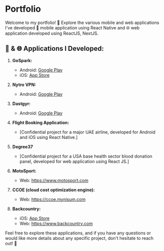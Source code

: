 # Portfolio

Welcome to my portfolio! 🚀 Explore the various mobile and web applications I've developed  📱 mobile application using React Native and 🌐 web application developed using ReactJS, NextJS.

## 📱 & 🌐  Applications I Developed:

1. **GoSpark:**
   - Android: [Google Play](https://play.google.com/store/apps/details?id=pk.gospark.mobile&hl=en/)
   - iOS: [App Store](https://apps.apple.com/pk/app/gospark/id1455340873/)

2. **Nytro VPN:**
   - Android: [Google Play](https://play.google.com/store/apps/details?id=com.nytrotech.vpn)

3. **Dastgyr:**
    - Android: [Google Play](https://play.google.com/store/apps/details?id=com.dstgyr.dastgyr/)
 
4. **Flight Booking Application:**
   - [Confidential project for a major UAE airline, developed for Android and iOS using React Native.]
   
5. **Degree37**
    - [Confidential project for a USA base health sector blood donation panel, developed for web application using React JS.]
 
6. **MotoSport:** 
   - Web: https://www.motosport.com
 
7. **CCOE (cloud cost optimization engine):**
    - Web: https://ccoe.mynisum.com

8. **Backcountry:**
   - iOS: [App Store](https://apps.apple.com/us/app/backcountry-outdoor-gear/id450920999/)
   - Web: https://www.backcountry.com

Feel free to explore these applications, and if you have any questions or would like more details about any specific project, don't hesitate to reach out! 🌟
